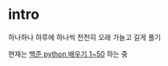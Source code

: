 # intro

하나하나 하루에 하나씩 천천히 오래 가늘고 길게 풀기

현재는 [백준 python 배우기 1~50](https://www.acmicpc.net/workbook/view/459) 하는 중

```{tableofcontents}
```
